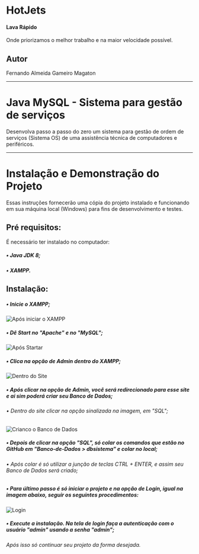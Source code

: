 # HotJets
#### Lava Rápido 
Onde priorizamos o melhor trabalho e na maior velocidade possível.
## Autor
Fernando Almeida Gameiro Magaton

<hr>

# Java MySQL - Sistema para gestão de serviços
Desenvolva passo a passo do zero um sistema para gestão de ordem de serviços (Sistema OS) de uma assistência técnica de computadores e periféricos.

<hr>

# Instalação e Demonstração do Projeto
Essas instruções fornecerão uma cópia do projeto instalado e funcionando em sua máquina local (Windows) para fins de desenvolvimento e testes.

## Pré requisitos:
É necessário ter instalado no computador:
##### • Java JDK 8;
##### • XAMPP.

## Instalação:
##### • Inicie o XAMPP;
![Após iniciar o XAMPP](https://github.com/fernandoagmagaton/HotJetss/assets/104094324/bbc8cc7e-7ef9-4b2f-8067-6e3f889567c6)
##### • Dê Start no "Apache" e no "MySQL";

![Após Startar](https://github.com/fernandoagmagaton/HotJetss/assets/104094324/78c28174-ff01-4506-ab4d-ce88a6af8205)
##### • Clica na opção de Admin dentro do XAMPP;

![Dentro do Site](https://github.com/fernandoagmagaton/HotJetss/assets/104094324/6eaca58a-eea5-42cc-a9a0-9c4dae8cc9d5)
##### • Após clicar na opção de Admin, você será redirecionado para esse site e ai sim poderá criar seu Banco de Dados;
###### • Dentro do site clicar na opção sinalizada na imagem, em "SQL";

![Crianco o Banco de Dados](https://github.com/fernandoagmagaton/HotJetss/assets/104094324/34fb9c23-0630-437d-920f-c08d266ba2ce)
##### • Depois de clicar na opção "SQL", só colar os comandos que estão no GitHub em "Banco-de-Dados > dbsistema" e colar no local;
###### • Após colar é só utilizar a junção de teclas CTRL + ENTER, e assim seu Banco de Dados será criado;
##### • Para último passo é só iniciar o projeto e na opção de Login, igual na imagem abaixo, seguir os seguintes procedimentos:
![Login](https://github.com/fernandoagmagaton/HotJetss/assets/104094324/23944aaf-615f-493f-8be3-ce2320e075b3)
##### • Execute a instalação. Na tela de login faça a autenticação com o usuário "admin" usando a senha "admin";
###### Após isso só continuar seu projeto da forma desejada.
